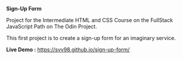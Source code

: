 **Sign-Up Form**

Project for the Intermediate HTML and CSS Course on the FullStack JavaScript Path on The Odin Project. 

This first project is to create a sign-up form for an imaginary service.

**Live Demo :** https://svv98.github.io/sign-up-form/
